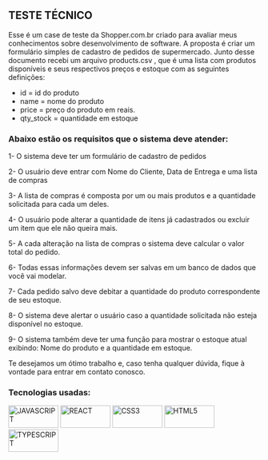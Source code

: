 ## TESTE TÉCNICO
Esse é um case de teste da Shopper.com.br
criado para avaliar meus conhecimentos sobre desenvolvimento de software. 
A proposta é criar um formulário simples de cadastro de pedidos de supermercado.
Junto desse documento recebi um arquivo products.csv , que é uma lista com produtos 
disponíveis e seus respectivos preços e estoque com as seguintes definições:
- id = id do produto
- name = nome do produto
- price = preço do produto em reais. 
- qty_stock = quantidade em estoque
### Abaixo estão os requisitos que o sistema deve atender:
1- O sistema deve ter um formulário de cadastro de pedidos

2- O usuário deve entrar com Nome do Cliente, Data de Entrega e uma lista de compras 

3- A lista de compras é composta por um ou mais produtos e a quantidade solicitada para 
cada um deles.

4- O usuário pode alterar a quantidade de itens já cadastrados ou excluir um item que ele 
não queira mais. 

5- A cada alteração na lista de compras o sistema deve calcular o valor total do pedido.

6- Todas essas informações devem ser salvas em um banco de dados que você vai modelar.

7- Cada pedido salvo deve debitar a quantidade do produto correspondente de seu estoque.

8- O sistema deve alertar o usuário caso a quantidade solicitada não esteja disponível no 
estoque.

9- O sistema também deve ter uma função para mostrar o estoque atual exibindo: Nome do 
produto e a quantidade em estoque.

Te desejamos um ótimo trabalho e, caso tenha qualquer dúvida, fique à vontade para entrar em 
contato conosco.

### Tecnologias usadas:
<div style="display: inline_block">
  <img aline="center" width="100px" height="45px" alt="JAVASCRIPT" src="https://img.shields.io/badge/JavaScript-F7DF1E?style=for-the-             badge&logo=javascript&logoColor=black" />
  <img aline="center" width="100px" height="45px" alt="REACT" src="https://img.shields.io/badge/React-20232A?style=for-the-badge&logo=react&logoColor=61DAFB" />
  <img aline="center" width="100px" height="45px" alt="CSS3" src="https://img.shields.io/badge/CSS3-1572B6?style=for-the-badge&logo=css3&logoColor=white" />
  <img aline="center" width="100px" height="45px" alt="HTML5" src="https://img.shields.io/badge/HTML5-E34F26?style=for-the-badge&logo=html5&logoColor=white" />
  <img aline="center" width="100px" height="45px" alt="TYPESCRIPT" src="https://img.shields.io/badge/TypeScript-007ACC?style=for-the-badge&logo=typescript&logoColor=white" />
</div>
